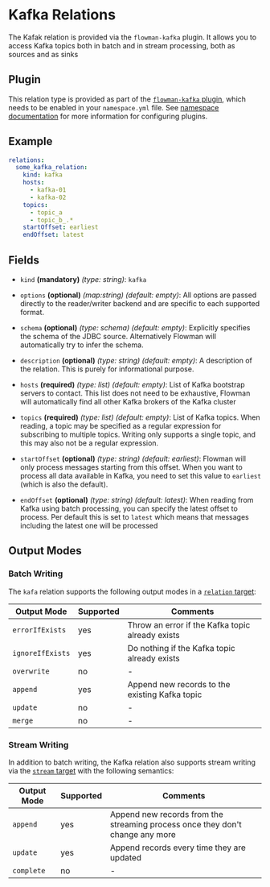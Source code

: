 # Kafka Relations

The Kafak relation is provided via the `flowman-kafka` plugin. It allows you to access Kafka topics both in batch
and in stream processing, both as sources and as sinks

## Plugin

This relation type is provided as part of the [`flowman-kafka` plugin](../../plugins/kafka.md), which needs to be enabled in your
`namespace.yml` file. See [namespace documentation](../namespace.md) for more information for configuring plugins.

## Example

```yaml
relations:
  some_kafka_relation:
    kind: kafka
    hosts: 
      - kafka-01
      - kafka-02
    topics:
      - topic_a
      - topic_b_.*
    startOffset: earliest
    endOffset: latest
```


## Fields
* `kind` **(mandatory)** *(type: string)*: `kafka`

* `options` **(optional)** *(map:string)* *(default: empty)*:
  All options are passed directly to the reader/writer backend and are specific to each
  supported format.

* `schema` **(optional)** *(type: schema)* *(default: empty)*:
  Explicitly specifies the schema of the JDBC source. Alternatively Flowman will automatically
  try to infer the schema.

* `description` **(optional)** *(type: string)* *(default: empty)*:
  A description of the relation. This is purely for informational purpose.

* `hosts` **(required)** *(type: list)* *(default: empty)*:
List of Kafka bootstrap servers to contact. This list does not need to be exhaustive, Flowman will automatically find 
  all  other Kafka brokers of the Kafka cluster

* `topics` **(required)** *(type: list)* *(default: empty)*:
  List of Kafka topics. When reading, a topic may be specified as a regular expression for subscribing to multiple 
  topics. Writing only supports a single topic, and this may also not be a regular expression.

* `startOffset` **(optional)** *(type: string)* *(default: earliest)*:
 Flowman will only process messages starting from this offset. When you want to process all data available in Kafka,
  you need to set this value to `earliest` (which is also the default).

* `endOffset` **(optional)** *(type: string)* *(default: latest)*:
 When reading from Kafka using batch processing, you can specify the latest offset to process. Per default this is set
  to `latest` which means that messages including the latest one will be processed


## Output Modes

### Batch Writing
The `kafa` relation supports the following output modes in a [`relation` target](../target/relation.md):

|Output Mode |Supported  | Comments|
--- | --- | ---
|`errorIfExists`|yes|Throw an error if the Kafka topic already exists|
|`ignoreIfExists`|yes|Do nothing if the Kafka topic already exists|
|`overwrite`|no|-|
|`append`|yes|Append new records to the existing Kafka topic|
|`update`|no|-|
|`merge`|no|-|

### Stream Writing
In addition to batch writing, the Kafka relation also supports stream writing via the 
[`stream` target](../target/stream.md) with the following semantics:

|Output Mode |Supported  | Comments|
--- | --- | ---
|`append`|yes|Append new records from the streaming process once they don't change any more|
|`update`|yes|Append records every time they are updated|
|`complete`|no|-|
